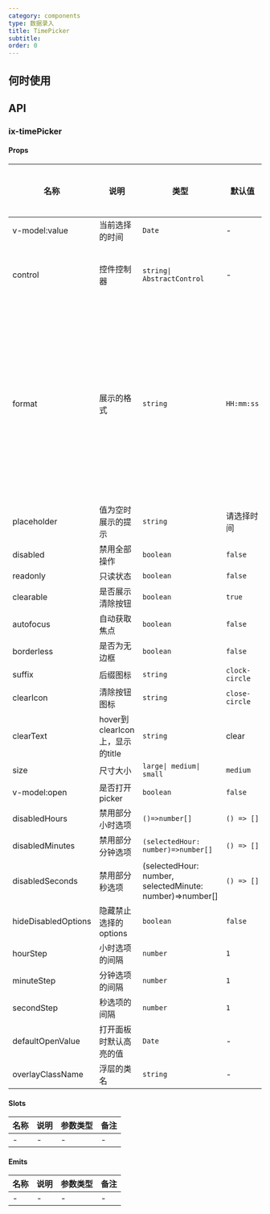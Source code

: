 ```yaml
---
category: components
type: 数据录入
title: TimePicker
subtitle:
order: 0
---
```




## 何时使用

## API

### ix-timePicker

#### Props

 | 名称 | 说明 | 类型 | 默认值 | 全局配置 | 备注 |
 | ----- | ------ | ------ | ------- | -------- | ----- |
 | v-model:value | 当前选择的时间 | `Date` | - | - | - |
 | control | 控件控制器 | `string\| AbstractControl` | - | - | 当存在 control 时, 控件将由 AbstractControl 完全控制，此时 value 会失效 |
 | format | 展示的格式 | `string` | `HH:mm:ss` | - | 1. format的格式参考[dayjs](https://dayjs.gitee.io/docs/zh-CN/display/format) <br>2.如果传入的值有小写的`h`，如`hh:mm:ss`、`hh:mm`，会自动在后面加上a，变成`hh:mm:ss a`和`hh:mm a`，代表开启12小时进制<br>3. 会根据format的内容进行选项的展示，如`HH:mm`则不展示秒的选项 |
 | placeholder | 值为空时展示的提示 | `string` | 请选择时间 | - | - |
 | disabled | 禁用全部操作 | `boolean` |`false` | - | - |
 | readonly | 只读状态 |`boolean` |`false` | - | - |
 | clearable | 是否展示清除按钮 |`boolean` |`true` | ✅ | - |
 | autofocus | 自动获取焦点 |`boolean` |`false` | - | - |
 | borderless | 是否为无边框 |`boolean` |`false` | ✅ | - |
 | suffix | 后缀图标 |`string` | `clock-circle` | ✅ | - |
 | clearIcon | 清除按钮图标 |`string` | `close-circle` | ✅ | - |
 | clearText | hover到clearIcon上，显示的title |`string` | clear | ✅ | - |
 | size | 尺寸大小 | `large\| medium\| small` | `medium` | ✅ | - |
 | v-model:open | 是否打开picker |`boolean` |`false` | - | - |
 | disabledHours | 禁用部分小时选项 | `()=>number[]` | ``() => []`` | - | - |
 | disabledMinutes | 禁用部分分钟选项 | `(selectedHour: number)=>number[]` | `() => []` | - | - |
 | disabledSeconds | 禁用部分秒选项 | (selectedHour: number, selectedMinute: number)=>number[] | `() => []` | - | - |
 | hideDisabledOptions | 隐藏禁止选择的options |`boolean` |`false` | - | - |
 | hourStep | 小时选项的间隔 | `number` | `1` | - | - |
 | minuteStep | 分钟选项的间隔 | `number` | `1` | - | - |
 | secondStep | 秒选项的间隔 | `number` | `1` | - | - |
 | defaultOpenValue | 打开面板时默认高亮的值 | `Date` | - | - | 如果value不为空，则高亮value的值 |
 | overlayClassName | 浮层的类名 |`string` | - | - | - |

#### Slots

 | 名称 | 说明 | 参数类型 | 备注 |
 | --- | --- | --- | --- |
 | - | - | - | - |

#### Emits

 | 名称 | 说明 | 参数类型 | 备注 |
 | --- | --- | --- | --- |
 | - | - | - | - |
